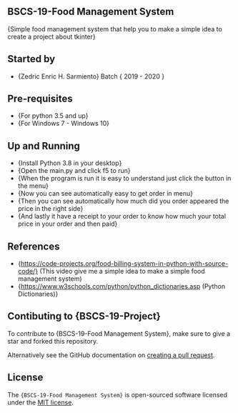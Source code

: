 ## BSCS-19-Food Management System

{Simple food management system that help you to make a simple idea to create a project about tkinter}

## Started by
- {Zedric Enric H. Sarmiento} Batch { 2019 - 2020 }

## Pre-requisites
- {For python 3.5 and up}
- {For Windows 7 - Windows 10}

## Up and Running
- {Install Python 3.8 in your desktop}
- {Open the main.py and click f5 to run}
- {When the program is run it is easy to understand just click the button in the menu}
- {Now you can see automatically easy to get order in menu}
- {Then you can see automatically how much did you order appeared the price in the right side}
- {And lastly it have a receipt to your order to know how much your total price in your order and then paid}


## References
- {https://code-projects.org/food-billing-system-in-python-with-source-code/} (This video give me a simple idea to make a simple food management system)
- {https://www.w3schools.com/python/python_dictionaries.asp (Python Dictionaries)}

## Contibuting to {BSCS-19-Project}
To contribute to {BSCS-19-Food Management System}, make sure to give a star and forked this repository.

Alternatively see the GitHub documentation on [creating a pull request](https://help.github.com/en/github/collaborating-with-issues-and-pull-requests/creating-a-pull-request).

## License
The `{BSCS-19-Food Management System}` is open-sourced software licensed under the [MIT license](http://opensource.org/licenses/MIT).


